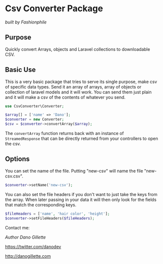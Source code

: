 # Csv Converter Package

*built by Fashionphile*


## Purpose
Quickly convert Arrays, objects and Laravel collections to downloadable CSV.

## Basic Use
This is a very basic package that tries to serve its single purpose, make csv of specific data types. Send it an array of arrays, array of objects or collection of laravel models and it will work. You can send them just plain and it will make a csv of the contents of whatever you send.

```php
use CsvConverter\Converter;

$array[] = ['name' => 'Dano'];
$converter = new Converter;
$csv = $converter->convertArray($array);
```

The `convertArray` function returns back with an instance of `StreamedResponse` that can be directly returned from your controllers to open the csv.

## Options
You can set the name of the file. Putting "new-csv" will name the file "new-csv.csv".

```php
$converter->setName('new-csv');
```

You can also set the file headers if you don't want to just take the keys from the array. When later passing in your data it will then only look for the fields that match the corresponding keys.


```php
$fileHeaders = ['name', 'hair color', 'height'];
$converter->setFileHeaders($fileHeaders);
```

Contact me:

*Author Dano Gillette* 

https://twitter.com/danodev

http://danogillette.com
